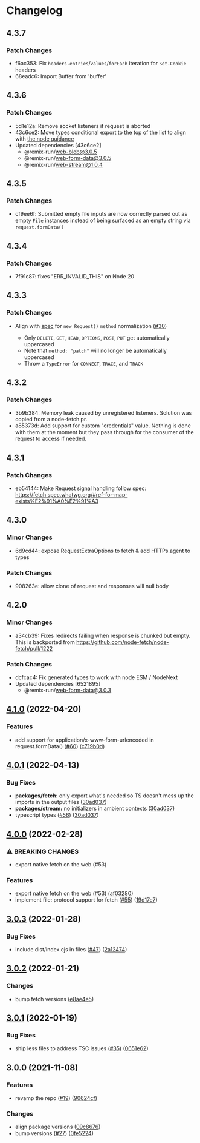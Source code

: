 # Changelog

## 4.3.7

### Patch Changes

- f6ac353: Fix `headers.entries`/`values`/`forEach` iteration for `Set-Cookie` headers
- 68eadc6: Import Buffer from 'buffer'

## 4.3.6

### Patch Changes

- 5d1e12a: Remove socket listeners if request is aborted
- 43c6ce2: Move types conditional export to the top of the list to align with [the node guidance](https://nodejs.org/api/packages.html#community-conditions-definitions)
- Updated dependencies [43c6ce2]
  - @remix-run/web-blob@3.0.5
  - @remix-run/web-form-data@3.0.5
  - @remix-run/web-stream@1.0.4

## 4.3.5

### Patch Changes

- cf9ee6f: Submitted empty file inputs are now correctly parsed out as empty `File` instances instead of being surfaced as an empty string via `request.formData()`

## 4.3.4

### Patch Changes

- 7f91c87: fixes "ERR_INVALID_THIS" on Node 20

## 4.3.3

### Patch Changes

- Align with [spec](https://fetch.spec.whatwg.org/#methods) for `new Request()` `method` normalization ([#30](https://github.com/remix-run/web-std-io/pull/30))

  - Only `DELETE`, `GET`, `HEAD`, `OPTIONS`, `POST`, `PUT` get automatically uppercased
  - Note that `method: "patch"` will no longer be automatically uppercased
  - Throw a `TypeError` for `CONNECT`, `TRACE`, and `TRACK`

## 4.3.2

### Patch Changes

- 3b9b384: Memory leak caused by unregistered listeners. Solution was copied from a node-fetch pr.
- a85373d: Add support for custom "credentials" value. Nothing is done with them at the moment but they pass through for the consumer of the request to access if needed.

## 4.3.1

### Patch Changes

- eb54144: Make Request signal handling follow spec: https://fetch.spec.whatwg.org/#ref-for-map-exists%E2%91%A0%E2%91%A3

## 4.3.0

### Minor Changes

- 6d9cd44: expose RequestExtraOptions to fetch & add HTTPs.agent to types

### Patch Changes

- 908263e: allow clone of request and responses will null body

## 4.2.0

### Minor Changes

- a34cb39: Fixes redirects failing when response is chunked but empty. This is backported from https://github.com/node-fetch/node-fetch/pull/1222

### Patch Changes

- dcfcac4: Fix generated types to work with node ESM / NodeNext
- Updated dependencies [6521895]
  - @remix-run/web-form-data@3.0.3

## [4.1.0](https://www.github.com/web-std/io/compare/fetch-v4.0.1...fetch-v4.1.0) (2022-04-20)

### Features

- add support for application/x-www-form-urlencoded in request.formData() ([#60](https://www.github.com/web-std/io/issues/60)) ([c719b0d](https://www.github.com/web-std/io/commit/c719b0de442811eb588309b777ab6ab3d966cdf1))

## [4.0.1](https://www.github.com/web-std/io/compare/fetch-v4.0.0...fetch-v4.0.1) (2022-04-13)

### Bug Fixes

- **packages/fetch:** only export what's needed so TS doesn't mess up the imports in the output files ([30ad037](https://www.github.com/web-std/io/commit/30ad0377a88ebffc3a998616e3b774ce5bcc584a))
- **packages/stream:** no initializers in ambient contexts ([30ad037](https://www.github.com/web-std/io/commit/30ad0377a88ebffc3a998616e3b774ce5bcc584a))
- typescript types ([#56](https://www.github.com/web-std/io/issues/56)) ([30ad037](https://www.github.com/web-std/io/commit/30ad0377a88ebffc3a998616e3b774ce5bcc584a))

## [4.0.0](https://www.github.com/web-std/io/compare/fetch-v3.0.3...fetch-v4.0.0) (2022-02-28)

### ⚠ BREAKING CHANGES

- export native fetch on the web (#53)

### Features

- export native fetch on the web ([#53](https://www.github.com/web-std/io/issues/53)) ([af03280](https://www.github.com/web-std/io/commit/af03280788286cd69185efb0572da162f16d48cc))
- implement file: protocol support for fetch ([#55](https://www.github.com/web-std/io/issues/55)) ([19d17c7](https://www.github.com/web-std/io/commit/19d17c76f995800c9e07d5d6a923f33b81ab1d22))

## [3.0.3](https://www.github.com/web-std/io/compare/fetch-v3.0.2...fetch-v3.0.3) (2022-01-28)

### Bug Fixes

- include dist/index.cjs in files ([#47](https://www.github.com/web-std/io/issues/47)) ([2a12474](https://www.github.com/web-std/io/commit/2a1247404650bf5b6662fa520248bf07ae457987))

## [3.0.2](https://www.github.com/web-std/io/compare/fetch-v3.0.1...fetch-v3.0.2) (2022-01-21)

### Changes

- bump fetch versions ([e8ae4e5](https://www.github.com/web-std/io/commit/e8ae4e5e61591f1bcbd45a0541c762468e134e4b))

## [3.0.1](https://www.github.com/web-std/io/compare/fetch-v3.0.0...fetch-v3.0.1) (2022-01-19)

### Bug Fixes

- ship less files to address TSC issues ([#35](https://www.github.com/web-std/io/issues/35)) ([0651e62](https://www.github.com/web-std/io/commit/0651e62ae42d17eae2db89858c9e44f3342c304c))

## 3.0.0 (2021-11-08)

### Features

- revamp the repo ([#19](https://www.github.com/web-std/io/issues/19)) ([90624cf](https://www.github.com/web-std/io/commit/90624cfd2d4253c2cbc316d092f26e77b5169f47))

### Changes

- align package versions ([09c8676](https://www.github.com/web-std/io/commit/09c8676348619313d9df24d9597cea0eb82704d2))
- bump versions ([#27](https://www.github.com/web-std/io/issues/27)) ([0fe5224](https://www.github.com/web-std/io/commit/0fe5224124e318f560dcfbd8a234d05367c9fbcb))
